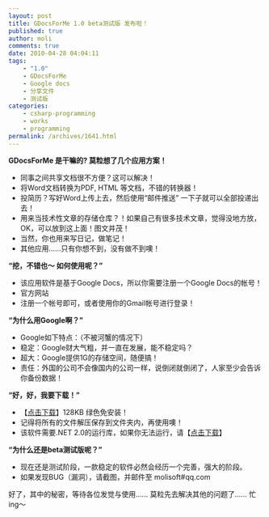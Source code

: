 ```yaml
---
layout: post
title: GDocsForMe 1.0 beta测试版 发布啦！
published: true
author: moli
comments: true
date: 2010-04-28 04:04:11
tags:
    - "1.0"
    - GDocsForMe
    - Google docs
    - 分享文件
    - 测试版
categories:
    - csharp-programming
    - works
    - programming
permalink: /archives/1641.html
---
```

**[][1]GDocsForMe 是干嘛的? 莫粒想了几个应用方案！**

  * 同事之间共享文档很不方便？这可以解决！
  * 将Word文档转换为PDF, HTML 等文档，不错的转换器！
  * 投简历？写好Word上传上去，然后使用“邮件推送” 一下子就可以全部投递出去！
  * 用来当技术性文章的存储仓库？！如果自己有很多技术文章，觉得没地方放，OK，可以放到这上面！图文并茂！
  * 当然，你也用来写日记，做笔记！
  * 其他应用……只有你想不到，没有做不到噢！

**“挖，不错也～ 如何使用呢？”**

  * 该应用软件是基于Google Docs，所以你需要注册一个Google Docs的帐号！
  * 官方网站 
  * 注册一个帐号即可，或者使用你的Gmail帐号进行登录！

**“为什么用Google啊？”**

  * Google如下特点：（不被河蟹的情况下）
  * 稳定：Google财大气粗，并一直在发展，能不稳定吗？
  * 超大：Google提供1G的存储空间，随便搞！
  * 责任：外国的公司不会像国内的公司一样，说倒闭就倒闭了，人家至少会告诉你备份数据！

**“好，好，我要下载！”**

  * 【[点击下载][2]】128KB 绿色免安装！
  * 记得将所有的文件解压保存到文件夹内，再使用噢！
  * 该软件需要.NET 2.0的运行库，如果你无法运行，请【[点击下载][3]】

**“为什么还是beta测试版呢？”**

  * 现在还是测试阶段，一款稳定的软件必然会经历一个完善，强大的阶段。
  * 如果发现BUG（漏洞），请截图，并邮件至 molisoft#qq.com

好了，其中的秘密，等待各位发觉与使用…… 莫粒先去解决其他的问题了…… 忙ing～

 [1]: http://huoxr.com/wp-content/uploads/2010/04/GDocsForMe.gif
 [2]: /molisoft/down/GDocsForMe-beta.zip
 [3]: http://www.microsoft.com/downloads/details.aspx?displaylang=zh-cn&FamilyID=0856eacb-4362-4b0d-8edd-aab15c5e04f5